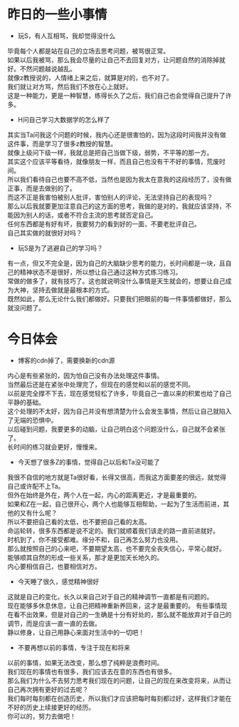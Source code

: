 # 昨日的一些小事情
* 玩S，有人互相骂，我却觉得没什么

毕竟每个人都是站在自己的立场去思考问题，被骂很正常。  
如果以后我被骂，那么我会尽量的让自己不去回复对方，让问题自然的消除掉就好。不然问题越说越乱。  
就像z教授说的，人情绪上来之后，就算是对的，也不对了。  
我们就让对方骂，然后我们不放在心上就好。  
这是一种能力，更是一种智慧，练得长久了之后，我们自己也会觉得自己提升了许多。  

* H问自己学习大数据学的怎么样了

其实当Ta问我这个问题的时候，我内心还是很害怕的，因为这段时间我并没有做这件事，而是学习了很多z教授的智慧。  
就像上级问下级一样，我就总是把自己当做下级，弱势，不平等的那一方。  
其实这个应该平等看待，就像朋友一样，而且自己也没有干不好的事情，荒废时间。  
所以我们看待自己也要不高不低，当然也是因为我太在意我的这段经历了，没有做正事，而是去做别的了。  
而这不正是我害怕被别人批评，害怕别人的评论，无法坚持自己的表现吗？  
那么以后我就要更加注意自己的这方面的思考，我做的是对的，我就应该坚持，不能因为别人的话，或者不符合主流的思考就否定自己。  
任何东西都是有好有坏，我要努力的看到好的一面，不要老批评自己。  
自己其实做的就很好对吗？  

* 玩S是为了逃避自己的学习吗？

有一点，但又不完全是，因为自己的大脑缺少思考的能力，长时间都是一块，且自己的精神状态不是很好，所以想让自己通过这种方式练习练习。  
常做的做多了，就有技巧了。这也就说明没什么事情是天生就会的，想要让自己成为大神，坚持去做就是最根本的方式。  
既然如此，那么无论什么我们都做好。只要我们把眼前的每一件事情都做好，那么就没问题了。  

# 今日体会
* 博客的cdn掉了，需要换新的cdn源

内心是有些紧张的，因为怕自己没有办法处理这件事情。  
当然最后还是在紧张中处理完了，但现在的感觉和以前的感觉不同。  
以前是完全撑不下去，现在感觉轻松了许多，毕竟自己一直以来的积累也给了自己平静的基础。  
这个处理的不太好，因为自己并没有想清楚为什么会发生事情，然后让自己就陷入了无端的恐惧中。  
以后碰到问题，我要更多的动脑，让自己明白这个问题没什么，自己就不会紧张了。  
长时间的练习就会更好，慢慢来。  

* 今天想了很多Z的事情，觉得自己以后和Ta没可能了

我很不自信的地方就是Ta很好看，长得又很高，而我这方面要差的很远，就觉得自己或许配不上Ta。  
但外在始终是外在，两个人在一起，内心的距离更近，才是最重要的。  
如果和Z在一起，自己很开心，两个人也能够互相帮助，一起为了生活而前进，其他的又有什么呢？  
所以不要把自己看的太低，也不要把自己看的太高。  
命运轮转，很多东西都是说不定的。我们就顺着我们该走的路一直前进就好。  
时机到了，你不接受都难。缘分不和，自己再怎么努力也没用。  
那么就按照自己的心来吧，不要期望太高，也不要完全丧失信心，平常心就好。  
能够顺其自然的形成一些关系，那才是更加天长地久的。  
内心要相信自己，也要相信对方。

* 今天睡了很久，感觉精神很好

这就是自己的变化，长久以来自己对于自己的精神调节一直都是有问题的。  
现在能够多休息休息，让自己把精神重新养回来，这才是最重要的。 
有些事情现在看不出效果，但是对自己的一生确是十分有好处的，那么就不能放弃对于自己的调节，而是应该一直一直的去做。  
静以修身，让自己用静心来面对生活中的一切吧！  

* 不要再想以前的事情，专注于现在和将来

以前的事情，如果无法改变，那么想了纯粹是浪费时间。  
我们现在的事情也有很多，我们应该去在意的东西也有很多。  
那么我们为什么不去努力思考我们现在的问题，让自己的现在来改变将来，从而让自己再次拥有更好的过去呢？  
我们每时每刻都在创造历史，所以我们才应该把每时每刻都过好，这样我们才能在不好的历史上续接更好的经历。  
你可以的，努力去做吧！  